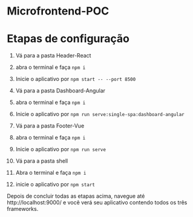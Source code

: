 # Microfrontend-POC

# Etapas de configuração

1. Vá para a pasta Header-React
2. abra o terminal e faça `npm i`
3. Inicie o aplicativo por `npm start -- --port 8500`

4. Vá para a pasta Dashboard-Angular
5. abra o terminal e faça `npm i`
6. Inicie o aplicativo por `npm run serve:single-spa:dashboard-angular`

7. Vá para a pasta Footer-Vue
8. abra o terminal e faça `npm i`
9. Inicie o aplicativo por `npm run serve`

10. Vá para a pasta shell
11. Abra o terminal e faça `npm i`
12. inicie o aplicativo por `npm start`

Depois de concluir todas as etapas acima, navegue até http://localhost:9000/ e você verá seu aplicativo contendo todos os três frameworks.
